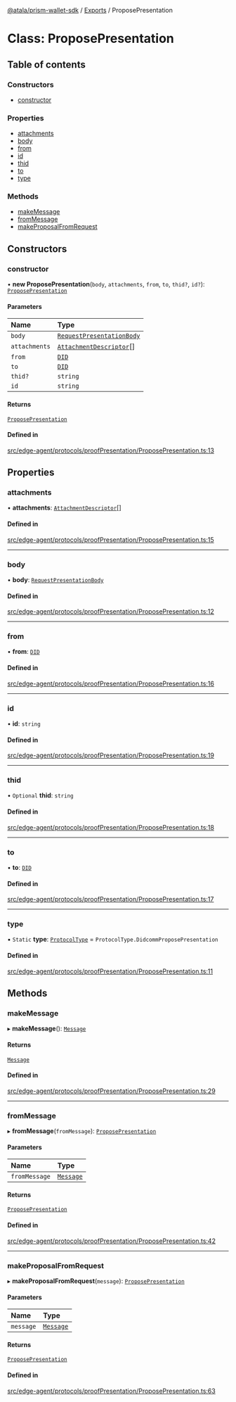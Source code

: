 [@atala/prism-wallet-sdk](../README.md) / [Exports](../modules.md) / ProposePresentation

# Class: ProposePresentation

## Table of contents

### Constructors

- [constructor](ProposePresentation.md#constructor)

### Properties

- [attachments](ProposePresentation.md#attachments)
- [body](ProposePresentation.md#body)
- [from](ProposePresentation.md#from)
- [id](ProposePresentation.md#id)
- [thid](ProposePresentation.md#thid)
- [to](ProposePresentation.md#to)
- [type](ProposePresentation.md#type)

### Methods

- [makeMessage](ProposePresentation.md#makemessage)
- [fromMessage](ProposePresentation.md#frommessage)
- [makeProposalFromRequest](ProposePresentation.md#makeproposalfromrequest)

## Constructors

### constructor

• **new ProposePresentation**(`body`, `attachments`, `from`, `to`, `thid?`, `id?`): [`ProposePresentation`](ProposePresentation.md)

#### Parameters

| Name | Type |
| :------ | :------ |
| `body` | [`RequestPresentationBody`](../interfaces/RequestPresentationBody.md) |
| `attachments` | [`AttachmentDescriptor`](Domain.AttachmentDescriptor.md)[] |
| `from` | [`DID`](Domain.DID.md) |
| `to` | [`DID`](Domain.DID.md) |
| `thid?` | `string` |
| `id` | `string` |

#### Returns

[`ProposePresentation`](ProposePresentation.md)

#### Defined in

[src/edge-agent/protocols/proofPresentation/ProposePresentation.ts:13](https://github.com/hyperledger/identus-edge-agent-sdk-ts/blob/09a15046403a2249034c5ff5dfc7e6e562cd9171/src/edge-agent/protocols/proofPresentation/ProposePresentation.ts#L13)

## Properties

### attachments

• **attachments**: [`AttachmentDescriptor`](Domain.AttachmentDescriptor.md)[]

#### Defined in

[src/edge-agent/protocols/proofPresentation/ProposePresentation.ts:15](https://github.com/hyperledger/identus-edge-agent-sdk-ts/blob/09a15046403a2249034c5ff5dfc7e6e562cd9171/src/edge-agent/protocols/proofPresentation/ProposePresentation.ts#L15)

___

### body

• **body**: [`RequestPresentationBody`](../interfaces/RequestPresentationBody.md)

#### Defined in

[src/edge-agent/protocols/proofPresentation/ProposePresentation.ts:12](https://github.com/hyperledger/identus-edge-agent-sdk-ts/blob/09a15046403a2249034c5ff5dfc7e6e562cd9171/src/edge-agent/protocols/proofPresentation/ProposePresentation.ts#L12)

___

### from

• **from**: [`DID`](Domain.DID.md)

#### Defined in

[src/edge-agent/protocols/proofPresentation/ProposePresentation.ts:16](https://github.com/hyperledger/identus-edge-agent-sdk-ts/blob/09a15046403a2249034c5ff5dfc7e6e562cd9171/src/edge-agent/protocols/proofPresentation/ProposePresentation.ts#L16)

___

### id

• **id**: `string`

#### Defined in

[src/edge-agent/protocols/proofPresentation/ProposePresentation.ts:19](https://github.com/hyperledger/identus-edge-agent-sdk-ts/blob/09a15046403a2249034c5ff5dfc7e6e562cd9171/src/edge-agent/protocols/proofPresentation/ProposePresentation.ts#L19)

___

### thid

• `Optional` **thid**: `string`

#### Defined in

[src/edge-agent/protocols/proofPresentation/ProposePresentation.ts:18](https://github.com/hyperledger/identus-edge-agent-sdk-ts/blob/09a15046403a2249034c5ff5dfc7e6e562cd9171/src/edge-agent/protocols/proofPresentation/ProposePresentation.ts#L18)

___

### to

• **to**: [`DID`](Domain.DID.md)

#### Defined in

[src/edge-agent/protocols/proofPresentation/ProposePresentation.ts:17](https://github.com/hyperledger/identus-edge-agent-sdk-ts/blob/09a15046403a2249034c5ff5dfc7e6e562cd9171/src/edge-agent/protocols/proofPresentation/ProposePresentation.ts#L17)

___

### type

▪ `Static` **type**: [`ProtocolType`](../enums/ProtocolType.md) = `ProtocolType.DidcommProposePresentation`

#### Defined in

[src/edge-agent/protocols/proofPresentation/ProposePresentation.ts:11](https://github.com/hyperledger/identus-edge-agent-sdk-ts/blob/09a15046403a2249034c5ff5dfc7e6e562cd9171/src/edge-agent/protocols/proofPresentation/ProposePresentation.ts#L11)

## Methods

### makeMessage

▸ **makeMessage**(): [`Message`](Domain.Message-1.md)

#### Returns

[`Message`](Domain.Message-1.md)

#### Defined in

[src/edge-agent/protocols/proofPresentation/ProposePresentation.ts:29](https://github.com/hyperledger/identus-edge-agent-sdk-ts/blob/09a15046403a2249034c5ff5dfc7e6e562cd9171/src/edge-agent/protocols/proofPresentation/ProposePresentation.ts#L29)

___

### fromMessage

▸ **fromMessage**(`fromMessage`): [`ProposePresentation`](ProposePresentation.md)

#### Parameters

| Name | Type |
| :------ | :------ |
| `fromMessage` | [`Message`](Domain.Message-1.md) |

#### Returns

[`ProposePresentation`](ProposePresentation.md)

#### Defined in

[src/edge-agent/protocols/proofPresentation/ProposePresentation.ts:42](https://github.com/hyperledger/identus-edge-agent-sdk-ts/blob/09a15046403a2249034c5ff5dfc7e6e562cd9171/src/edge-agent/protocols/proofPresentation/ProposePresentation.ts#L42)

___

### makeProposalFromRequest

▸ **makeProposalFromRequest**(`message`): [`ProposePresentation`](ProposePresentation.md)

#### Parameters

| Name | Type |
| :------ | :------ |
| `message` | [`Message`](Domain.Message-1.md) |

#### Returns

[`ProposePresentation`](ProposePresentation.md)

#### Defined in

[src/edge-agent/protocols/proofPresentation/ProposePresentation.ts:63](https://github.com/hyperledger/identus-edge-agent-sdk-ts/blob/09a15046403a2249034c5ff5dfc7e6e562cd9171/src/edge-agent/protocols/proofPresentation/ProposePresentation.ts#L63)
